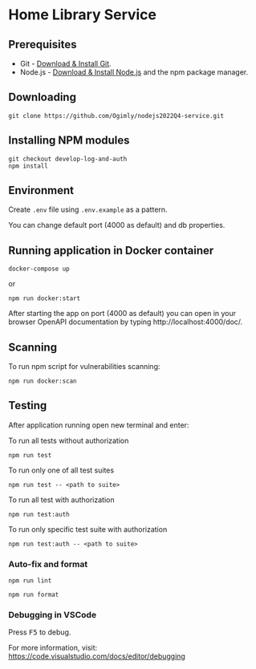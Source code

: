 # Home Library Service

## Prerequisites

- Git - [Download & Install Git](https://git-scm.com/downloads).
- Node.js - [Download & Install Node.js](https://nodejs.org/en/download/) and the npm package manager.

## Downloading

```
git clone https://github.com/Ogimly/nodejs2022Q4-service.git
```

## Installing NPM modules

```
git checkout develop-log-and-auth
npm install
```

## Environment

Create `.env` file using `.env.example` as a pattern.

You can change default port (4000 as default) and db properties.

## Running application in Docker container

```
docker-compose up
```

or

```
npm run docker:start
```

After starting the app on port (4000 as default) you can open
in your browser OpenAPI documentation by typing http://localhost:4000/doc/.

## Scanning

To run npm script for vulnerabilities scanning:

```
npm run docker:scan
```

## Testing

After application running open new terminal and enter:

To run all tests without authorization

```
npm run test
```

To run only one of all test suites

```
npm run test -- <path to suite>
```

To run all test with authorization

```
npm run test:auth
```

To run only specific test suite with authorization

```
npm run test:auth -- <path to suite>
```

### Auto-fix and format

```
npm run lint
```

```
npm run format
```

### Debugging in VSCode

Press <kbd>F5</kbd> to debug.

For more information, visit: https://code.visualstudio.com/docs/editor/debugging
